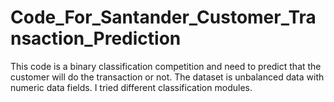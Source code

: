 # Code_For_Santander_Customer_Transaction_Prediction
This code is a binary classification competition and need to predict that the customer will do the transaction or not. The dataset is unbalanced data with numeric data fields. I tried different classification modules.

